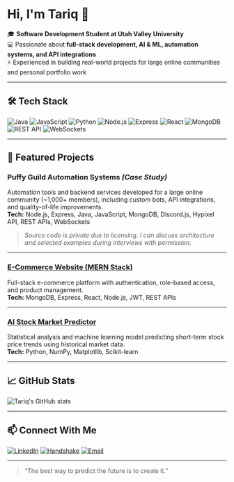 # Hi, I'm Tariq 👋

🎓 **Software Development Student at Utah Valley University**  
💻 Passionate about **full-stack development, AI & ML, automation systems, and API integrations**  
⚡ Experienced in building real-world projects for large online communities and personal portfolio work

---

## 🛠 Tech Stack
![Java](https://img.shields.io/badge/Java-orange?style=flat&logo=java)
![JavaScript](https://img.shields.io/badge/JavaScript-yellow?style=flat&logo=javascript)
![Python](https://img.shields.io/badge/Python-blue?style=flat&logo=python)
![Node.js](https://img.shields.io/badge/Node.js-green?style=flat&logo=node.js)
![Express](https://img.shields.io/badge/Express-lightgrey?style=flat&logo=express)
![React](https://img.shields.io/badge/React-blue?style=flat&logo=react)
![MongoDB](https://img.shields.io/badge/MongoDB-brightgreen?style=flat&logo=mongodb)
![REST API](https://img.shields.io/badge/REST%20API-black?style=flat&logo=api)
![WebSockets](https://img.shields.io/badge/WebSockets-purple?style=flat&logo=socket.io)

---

## 📌 Featured Projects

### Puffy Guild Automation Systems *(Case Study)*
Automation tools and backend services developed for a large online community (~1,000+ members), including custom bots, API integrations, and quality-of-life improvements.  
**Tech:** Node.js, Express, Java, JavaScript, MongoDB, Discord.js, Hypixel API, REST APIs, WebSockets  
> *Source code is private due to licensing. I can discuss architecture and selected examples during interviews with permission.*

---

### [E-Commerce Website (MERN Stack)](https://github.com/tariq-pjetrovic/CompSciIA)
Full-stack e-commerce platform with authentication, role-based access, and product management.  
**Tech:** MongoDB, Express, React, Node.js, JWT, REST APIs

---

### [AI Stock Market Predictor](https://github.com/tariq-pjetrovic/MathIAStockPredictor)
Statistical analysis and machine learning model predicting short-term stock price trends using historical market data.  
**Tech:** Python, NumPy, Matplotlib, Scikit-learn

---

## 📈 GitHub Stats
![Tariq's GitHub stats](https://github-readme-stats.vercel.app/api?username=tariq-pjetrovic&show_icons=true&theme=tokyonight)

---

## 📫 Connect With Me
[![LinkedIn](https://img.shields.io/badge/LinkedIn-blue?style=flat&logo=linkedin)](https://www.linkedin.com/in/your-link)
[![Handshake](https://img.shields.io/badge/Handshake-orange?style=flat)](https://uvu.joinhandshake.com/profiles/mcc2es)
[![Email](https://img.shields.io/badge/Email-white?style=flat&logo=gmail)](mailto:tariqpjetrovic@gmail.com)

---
> “The best way to predict the future is to create it.”
